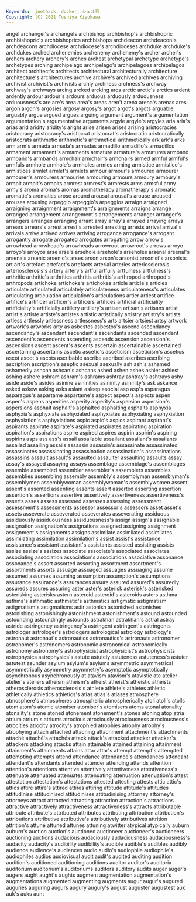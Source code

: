 ```yaml
---
Keywords:  jnethack, docker, シェル芸
Copyright: (C) 2021 Toshiya Kiyokawa
---
```

angel archangel's archangels archbishop archbishop's archbishopric archbishopric's archbishoprics archbishops
archdeacon archdeacon's archdeacons archdiocese archdiocese's archdioceses archduke archduke's archdukes arched
archenemies archenemy archenemy's archer archer's archers archery archery's arches archest
archetypal archetype archetype's archetypes arching archipelago archipelago's archipelagoes archipelagos architect
architect's architects architectural architecturally architecture architecture's architectures archive archive's archived
archives archiving archivist archivist's archivists archly archness archness's archway archway's
archways arcing arcked arcking arcs arctic arctic's arctics ardent ardently
ardour ardour's ardours arduous arduously arduousness arduousness's are are's area
area's areas aren't arena arena's arenas ares argon argon's argosies
argosy argosy's argot argot's argots arguable arguably argue argued argues
arguing argument argument's argumentation argumentation's argumentative arguments argyle argyle's argyles
aria aria's arias arid aridity aridity's aright arise arisen arises
arising aristocracies aristocracy aristocracy's aristocrat aristocrat's aristocratic aristocratically aristocrats arithmetic
arithmetic's arithmetical arithmetically ark ark's arks arm arm's armada armada's
armadas armadillo armadillo's armadillos armament armament's armaments armature armature's armatures
armband armband's armbands armchair armchair's armchairs armed armful armful's armfuls
armhole armhole's armholes armies arming armistice armistice's armistices armlet armlet's
armlets armour armour's armoured armourer armourer's armourers armouries armouring armours
armoury armoury's armpit armpit's armpits armrest armrest's armrests arms armsful
army army's aroma aroma's aromas aromatherapy aromatherapy's aromatic aromatic's aromatics
arose around arousal arousal's arouse aroused arouses arousing arpeggio arpeggio's
arpeggios arraign arraigned arraigning arraignment arraignment's arraignments arraigns arrange arranged
arrangement arrangement's arrangements arranger arranger's arrangers arranges arranging arrant array
array's arrayed arraying arrays arrears arrears's arrest arrest's arrested arresting
arrests arrival arrival's arrivals arrive arrived arrives arriving arrogance arrogance's
arrogant arrogantly arrogate arrogated arrogates arrogating arrow arrow's arrowhead arrowhead's
arrowheads arrowroot arrowroot's arrows arroyo arroyo's arroyos arse arse's arsehole
arsehole's arseholes arsenal arsenal's arsenals arsenic arsenic's arses arson arson's
arsonist arsonist's arsonists art art's artefact artefact's artefacts arterial arteries
arteriosclerosis arteriosclerosis's artery artery's artful artfully artfulness artfulness's arthritic arthritic's
arthritics arthritis arthritis's arthropod arthropod's arthropods artichoke artichoke's artichokes article
article's articles articulate articulated articulately articulateness articulateness's articulates articulating articulation
articulation's articulations artier artiest artifice artifice's artificer artificer's artificers artifices
artificial artificiality artificiality's artificially artillery artillery's artisan artisan's artisans artist
artist's artiste artiste's artistes artistic artistically artistry artistry's artists artless
artlessly artlessness artlessness's arts artsier artsiest artsy artwork artwork's artworks
arty as asbestos asbestos's ascend ascendancy ascendancy's ascendant ascendant's ascendants
ascended ascendent ascendent's ascendents ascending ascends ascension ascension's ascensions ascent
ascent's ascents ascertain ascertainable ascertained ascertaining ascertains ascetic ascetic's asceticism
asceticism's ascetics ascot ascot's ascots ascribable ascribe ascribed ascribes ascribing
ascription ascription's aseptic asexual asexually ash ash's ashamed ashamedly ashcan
ashcan's ashcans ashed ashen ashes ashier ashiest ashing ashore ashram
ashram's ashrams ashtray ashtray's ashtrays ashy aside aside's asides asinine
asininities asininity asininity's ask askance asked askew asking asks aslant
asleep asocial asp asp's asparagus asparagus's aspartame aspartame's aspect aspect's
aspects aspen aspen's aspens asperities asperity asperity's aspersion aspersion's aspersions
asphalt asphalt's asphalted asphalting asphalts asphyxia asphyxia's asphyxiate asphyxiated asphyxiates
asphyxiating asphyxiation asphyxiation's asphyxiations aspic aspic's aspics aspirant aspirant's aspirants
aspirate aspirate's aspirated aspirates aspirating aspiration aspiration's aspirations aspire aspired
aspires aspirin aspirin's aspiring aspirins asps ass ass's assail assailable
assailant assailant's assailants assailed assailing assails assassin assassin's assassinate assassinated
assassinates assassinating assassination assassination's assassinations assassins assault assault's assaulted assaulter
assaulting assaults assay assay's assayed assaying assays assemblage assemblage's assemblages
assemble assembled assembler assembler's assemblers assembles assemblies assembling assembly assembly's
assemblyman assemblyman's assemblymen assemblywoman assemblywoman's assemblywomen assent assent's assented assenting
assents assert asserted asserting assertion assertion's assertions assertive assertively assertiveness
assertiveness's asserts asses assess assessed assesses assessing assessment assessment's assessments
assessor assessor's assessors asset asset's assets asseverate asseverated asseverates asseverating
assiduous assiduously assiduousness assiduousness's assign assign's assignable assignation assignation's assignations
assigned assigning assignment assignment's assignments assigns assimilate assimilated assimilates assimilating
assimilation assimilation's assist assist's assistance assistance's assistant assistant's assistants assisted
assisting assists assize assize's assizes associate associate's associated associates associating
association association's associations associative assonance assonance's assort assorted assorting assortment
assortment's assortments assorts assuage assuaged assuages assuaging assume assumed assumes
assuming assumption assumption's assumptions assurance assurance's assurances assure assured assured's
assuredly assureds assures assuring aster aster's asterisk asterisk's asterisked asterisking
asterisks astern asteroid asteroid's asteroids asters asthma asthma's asthmatic asthmatic's
asthmatics astigmatic astigmatism astigmatism's astigmatisms astir astonish astonished astonishes astonishing
astonishingly astonishment astonishment's astound astounded astounding astoundingly astounds astrakhan astrakhan's
astral astray astride astringency astringency's astringent astringent's astringents astrologer astrologer's
astrologers astrological astrology astrology's astronaut astronaut's astronautics astronautics's astronauts astronomer
astronomer's astronomers astronomic astronomical astronomically astronomy astronomy's astrophysicist astrophysicist's astrophysicists
astrophysics astrophysics's astute astutely astuteness astuteness's astuter astutest asunder asylum
asylum's asylums asymmetric asymmetrical asymmetrically asymmetry asymmetry's asymptotic asymptotically asynchronous
asynchronously at atavism atavism's atavistic ate atelier atelier's ateliers atheism
atheism's atheist atheist's atheistic atheists atherosclerosis atherosclerosis's athlete athlete's athletes
athletic athletically athletics athletics's atlas atlas's atlases atmosphere atmosphere's atmospheres
atmospheric atmospherically atoll atoll's atolls atom atom's atomic atomiser atomiser's
atomisers atoms atonal atonality atonality's atone atoned atonement atonement's atones
atoning atop atria atrium atrium's atriums atrocious atrociously atrociousness atrociousness's
atrocities atrocity atrocity's atrophied atrophies atrophy atrophy's atrophying attach attached
attaching attachment attachment's attachments attaché attaché's attachés attack attack's attacked
attacker attacker's attackers attacking attacks attain attainable attained attaining attainment
attainment's attainments attains attar attar's attempt attempt's attempted attempting attempts
attend attendance attendance's attendances attendant attendant's attendants attended attender attending
attends attention attention's attentions attentive attentively attentiveness attentiveness's attenuate attenuated
attenuates attenuating attenuation attenuation's attest attestation attestation's attestations attested attesting
attests attic attic's attics attire attire's attired attires attiring attitude
attitude's attitudes attitudinise attitudinised attitudinises attitudinising attorney attorney's attorneys attract
attracted attracting attraction attraction's attractions attractive attractively attractiveness attractiveness's attracts
attributable attribute attribute's attributed attributes attributing attribution attribution's attributions attributive
attributive's attributively attributives attrition attrition's attune attuned attunes attuning atwitter
atypical atypically auburn auburn's auction auction's auctioned auctioneer auctioneer's auctioneers
auctioning auctions audacious audaciously audaciousness audaciousness's audacity audacity's audibility audibility's
audible audible's audibles audibly audience audience's audiences audio audio's audiophile
audiophile's audiophiles audios audiovisual audit audit's audited auditing audition audition's
auditioned auditioning auditions auditor auditor's auditoria auditorium auditorium's auditoriums auditors
auditory audits auger auger's augers aught aught's aughts augment augmentation
augmentation's augmentations augmented augmenting augments augur augur's augured auguries auguring
augurs augury augury's august auguster augustest auk auk's auks aunt
